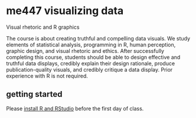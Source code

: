 
me447 visualizing data
======================

Visual rhetoric and R graphics

The course is about creating truthful and compelling data visuals. We study elements of statistical analysis, programming in R, human perception, graphic design, and visual rhetoric and ethics. After successfully completing this course, students should be able to design effective and truthful data displays, credibly explain their design rationale, produce publication-quality visuals, and credibly critique a data display. Prior experience with R is not required.

getting started
---------------

Please [install R and RStudio](https://github.com/DSR-RHIT/install-R-and-RStudio) before the first day of class.
